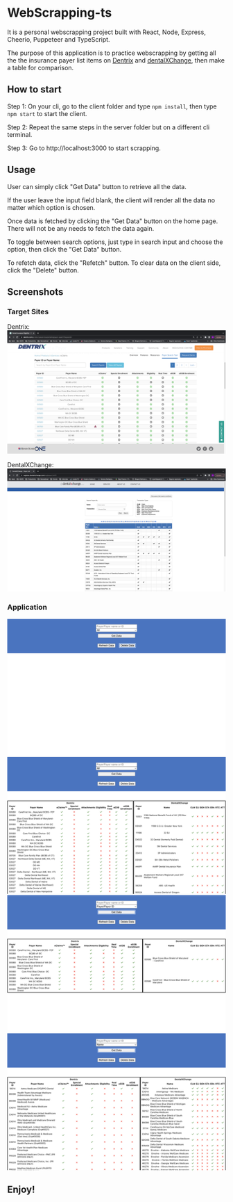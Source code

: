 # WebScrapping-ts
It is a personal webscrapping project built with React, Node, Express, Cheerio, Puppeteer and TypeScript.

The purpose of this application is to practice webscrapping by getting all the the insurance payer list items on [Dentrix](https://www.dentrix.com/products/eservices/eclaims/payor-search?keyword=) and [dentalXChange](https://register.dentalxchange.com/reg/payerList?0), then make a table for comparison.


## How to start

Step 1: On your cli, go to the client folder and type `npm install`, then type `npm start` to start the client.

Step 2: Repeat the same steps in the server folder but on a different cli terminal.

Step 3: Go to http://localhost:3000 to start scrapping.

## Usage

User can simply click "Get Data" button to retrieve all the data.

If the user leave the input field blank, the client will render all the data no matter which option is chosen.

Once data is fetched by clicking the "Get Data" button on the home page. There will not be any needs to fetch the data again.

To toggle between search options, just type in search input and choose the option, then click the "Get Data" button.

To refetch data, click the "Refetch" button. To clear data on the client side, click the "Delete" button.

## Screenshots

### Target Sites
Dentrix:
![Dentrix](https://github.com/kowo0403hk/WebScrapping-ts/blob/master/screenshots/dentrix-list.png?raw=true)

DentalXChange:
![DentalXChange](https://github.com/kowo0403hk/WebScrapping-ts/blob/master/screenshots/dentalXChange-list.png?raw=true)

### Application 

![Home Page](https://github.com/kowo0403hk/WebScrapping-ts/blob/master/screenshots/Home.png?raw=true)
![Search All](https://github.com/kowo0403hk/WebScrapping-ts/blob/master/screenshots/Search%20All.png?raw=true)
![Search by ID](https://github.com/kowo0403hk/WebScrapping-ts/blob/master/screenshots/Search%20by%20ID.png?raw=true)
![Search by Name](https://github.com/kowo0403hk/WebScrapping-ts/blob/master/screenshots/Search%20by%20Name.png?raw=true)

## Enjoy!
